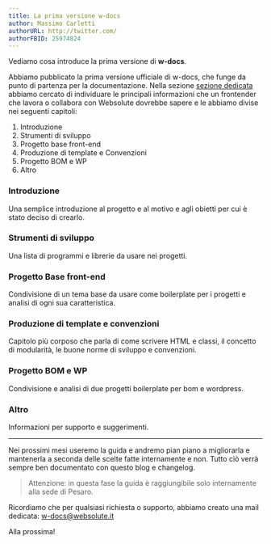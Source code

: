 ```yaml
---
title: La prima versione w-docs
author: Massimo Carletti
authorURL: http://twitter.com/
authorFBID: 25974824
---
```


Vediamo cosa introduce la prima versione di __w-docs__.

<!--truncate-->

Abbiamo pubblicato la prima versione ufficiale di w-docs, che funge da punto di partenza per la documentazione. Nella sezione [sezione dedicata]() abbiamo cercato di individuare le principali informazioni che un frontender che lavora o collabora con Websolute dovrebbe sapere e le abbiamo divise nei seguenti capitoli:

1) Introduzione
2) Strumenti di sviluppo
3) Progetto base front-end
4) Produzione di template e Convenzioni
5) Progetto BOM e WP
6) Altro

### Introduzione

Una semplice introduzione al progetto e al motivo e agli obietti per cui è stato deciso di crearlo.

### Strumenti di sviluppo

Una lista di programmi e librerie da usare nei progetti.

### Progetto Base front-end

Condivisione di un tema base da usare come boilerplate per i progetti e analisi di ogni sua caratteristica.

### Produzione di template e convenzioni

Capitolo più corposo che parla di come scrivere HTML e classi, il concetto di modularità, le buone norme di sviluppo e convenzioni.

### Progetto BOM e WP

Condivisione e analisi di due progetti boilerplate per bom e wordpress.

### Altro

Informazioni per supporto e suggerimenti.

---

Nei prossimi mesi useremo la guida e andremo pian piano a migliorarla e mantenerla a seconda delle scelte fatte internamente e non. 
Tutto ciò verrà sempre ben documentato con questo blog e changelog. 

>Attenzione: in questa fase la guida è raggiungibile solo internamente alla sede di Pesaro.

Ricordiamo che per qualsiasi richiesta o supporto, abbiamo creato una mail dedicata: w-docs@websolute.it

Alla prossima!
